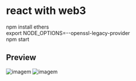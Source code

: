 # react with web3
npm install ethers  
export NODE_OPTIONS=--openssl-legacy-provider  
npm start   
## Preview
![imagem](https://user-images.githubusercontent.com/15989933/153777731-e2be5a8a-18cb-46d7-889a-5375014f0c16.png)
![imagem](https://user-images.githubusercontent.com/15989933/153777738-e3cadaba-1b45-4070-b36f-71e54b5d06c2.png)


